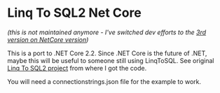 Linq To SQL2 Net Core
=============
*(this is not maintained anymore - I've switched dev efforts to the [3rd version on NetCore version](https://github.com/copiltembel/Linq2SQL3NetCore))*

This is a port to .NET Core 2.2. Since .NET Core is the future of .NET, maybe this will be useful to someone still using LinqToSQL. See original [Linq To SQL2 project](https://github.com/FransBouma/LinqToSQL2) from where I got the code.

You will need a connectionstrings.json file for the example to work.


